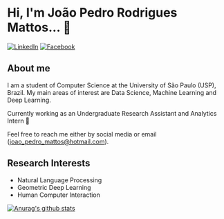 # Hi, I'm João Pedro Rodrigues Mattos... :rocket:

[![LinkedIn](https://img.shields.io/static/v1?label=LinkedIn&message=%20&color=blue&logo=LinkedIn&style=flat-square&logoColor=white)](https://www.linkedin.com/in/joaopedromattos/)
[![Facebook](https://img.shields.io/static/v1?label=Facebook&message=%20&color=blue&logo=Facebook&style=flat-square&logoColor=white)](https://www.facebook.com/joaopedromattos.99)

## About me

I am a student of Computer Science at the University of São Paulo (USP), Brazil. My main areas of interest are Data Science, Machine Learning and Deep Learning.

Currently working as an Undergraduate Research Assistant and Analytics Intern :rocket:

Feel free to reach me either by social media or email (joao_pedro_mattos@hotmail.com).

## Research Interests
- Natural Language Processing
- Geometric Deep Learning
- Human Computer Interaction

[![Anurag's github stats](https://github-readme-stats.vercel.app/api?username=joaopedromattos)](https://github.com/anuraghazra/github-readme-stats)


<!--
**joaopedromattos/joaopedromattos** is a ✨ _special_ ✨ repository because its `README.md` (this file) appears on your GitHub profile.

Here are some ideas to get you started:

- 🔭 I’m currently working on ...
- 🌱 I’m currently learning ...
- 👯 I’m looking to collaborate on ...
- 🤔 I’m looking for help with ...
- 💬 Ask me about ...
- 📫 How to reach me: ...
- 😄 Pronouns: ...
- ⚡ Fun fact: ...
-->
